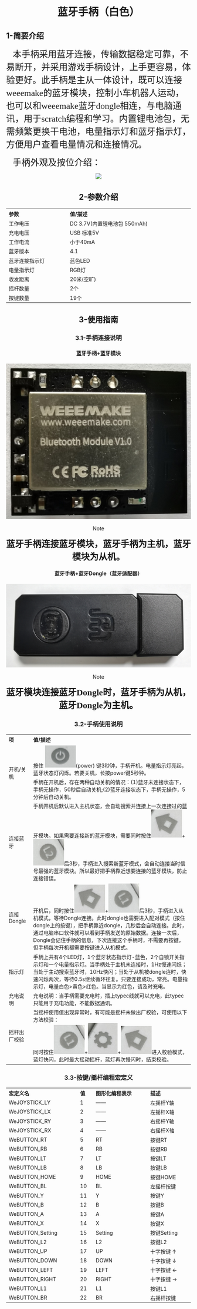 <div align=center>
<h1 class="text-center">蓝牙手柄（白色）</h1>
</div>


## **1-简要介绍**

<p>
    <span style="font-family: 宋体, SimSun; font-size: 24px;">&nbsp; &nbsp;本手柄采用蓝牙连接，传输数据稳定可靠，不易断开，并采用游戏手柄设计，上手更容易，体验更好。此手柄是主从一体设计，既可以连接weeemake的蓝牙模块，控制小车机器人运动，也可以和weeemake蓝牙dongle相连，与电脑通讯，用于scratch编程和学习。内置锂电池包，无需频繁更换干电池，电量指示灯和蓝牙指示灯，方便用户查看电量情况和连接情况。</span>
</p>
<p>
    <span style="font-family: 宋体, SimSun; font-size: 24px;">&nbsp; &nbsp;手柄外观及按位介绍：</span>
</p>
<div align=center>
<img src="docs/electronic_modules/other_modules/bluetooth_controller_white/侧面.jpg"><br>



## **2-参数介绍**

<!-- Table goes in the document BODY -->

<table class="imagetable" style="display: table; text-align: left;">
<tr>
    <th>参数</th><th>值/描述</th>
</tr>
<tr>
    <td>工作电压</td><td>DC 3.7V(内置锂电池包 550mAh)</td>
</tr>
<tr>
    <td>充电电压</td><td>USB 标准5V</td>
</tr>
<tr>
    <td>工作电流</td><td>小于40mA</td>
</tr>
<tr>
    <td>蓝牙版本</td><td>4.1</td>
</tr>
<tr>
    <td>蓝牙连接指示灯</td><td>蓝色LED</td>
</tr>
<tr>
    <td>电量指示灯</td><td>RGB灯</td>
</tr>
<tr>
    <td>收发距离</td><td>20米(空旷)</td>
</tr>
<tr>
    <td>摇杆数量</td><td>2个</td>
</tr>
<tr>
    <td>按键数量</td><td>19个</td>
</tr>
</table>


## **3-使用指南**

### **3.1-手柄连接说明**

<!-- tabs:start -->

#### **蓝牙手柄+蓝牙模块**

<div align=center>
<img src="docs/electronic_modules/other_modules/bluetooth_module/Picture1.jpg">
</div>


> [!Note]
>
> <p>
> <span style="font-family: 宋体, SimSun; font-size: 24px;"><b>蓝牙手柄连接蓝牙模块，蓝牙手柄为主机，蓝牙模块为从机。</b></span>
> </p>

#### **蓝牙手柄+蓝牙Dongle（蓝牙适配器）**

<div align=center>
<img src="docs/electronic_modules/other_modules/bluetooth_dongle/CC5F40F1-EF30-4722-9F08-14243374F3FE.png">
</div>


> [!Note]
>
> <p>
> <span style="font-family: 宋体, SimSun; font-size: 24px;"><b>蓝牙模块连接蓝牙Dongle时，蓝牙手柄为从机，蓝牙Dongle为主机。</b></span>
> </p>

<!-- tabs:end -->

### **3.2-手柄使用说明**

<!-- Table goes in the document BODY -->
<table class="imagetable" style="display: table; text-align: left;">
<tr>
    <th>项</th><th>值/描述</th>
</tr>
<tr>
    <td rowspan="2" colspan="1">开机/关机</td><td>按住 <img src="docs/electronic_modules/other_modules/bluetooth_controller_white/power.png">(power) 键3秒钟，手柄开机。电量指示灯亮起，蓝牙状态灯闪烁。若要关机，长按power键5秒钟。</td>
</tr>
<tr>
    <td align="">手柄在开机后，存在两种自动关机的情况：(1)蓝牙未连接状态下，手柄无操作，50秒后自动关机;(2)蓝牙连接状态下，手柄无操作，5分钟后自动关机。</td>
</tr>
<tr>
    <td>连接蓝牙</td><td>手柄开机后默认进入主机状态，会自动搜索并连接上一次连接过的蓝牙模块。如果需要连接新的蓝牙模块，需要同时按住<img src="docs/electronic_modules/other_modules/bluetooth_controller_white/home.png">+<img src="docs/electronic_modules/other_modules/bluetooth_controller_white/L2.png">后3秒，手柄进入搜索新蓝牙模式，会自动连接当时信号最强的蓝牙模块。所以最好把手柄靠近想要连接的蓝牙模块，防止连接错误。</td>
</tr>
<tr>
    <td>连接Dongle</td><td>开机后，同时按住<img src="docs/electronic_modules/other_modules/bluetooth_controller_white/home.png">+<img src="docs/electronic_modules/other_modules/bluetooth_controller_white/L1.png">后3秒，手柄进入从机模式，等待Dongle连接。此时dongle也需要进入配对模式（按住dongle上的按键），把手柄靠近dongle，几秒后会自动连接。此时，通过电脑串口软件就可以看到手柄发送的原始数据。连接一次后，Dongle会记住手柄的信息，下次连接这个手柄时，不需要再按键，但手柄每次开机都需要按键进入从机模式。</td>
</tr>
<tr>
    <td>指示灯</td><td>手柄上共有4个LED灯，1个蓝牙状态指示灯-蓝色，2个自锁开关指示灯和一个电量指示灯。当手柄处于主机未连接时，1Hz慢速闪烁；当处于主动搜索蓝牙时，10Hz快闪；当处于从机被dongle连时，快速闪烁两次，等待0.5s继续循环往复。只要连接成功，常亮。电量指示灯，电量白色>黄色>红色。当显示为红色，请及时充电。</td>
</tr>
<tr>
    <td>充电说明</td><td>充电说明：当手柄需要充电时，插上typec线就可以充电，此typec只能用于充电功能，不能数据通讯。</td>
</tr>
<tr>
    <td>摇杆出厂校验</td><td>当摇杆使用值出现异常时，有可能是摇杆未做出厂校验，可使用以下方法校验：<br>
同时按住<img src="docs/electronic_modules/other_modules/bluetooth_controller_white/L1.png">+<img src="docs/electronic_modules/other_modules/bluetooth_controller_white/setting.png">+<img src="docs/electronic_modules/other_modules/bluetooth_controller_white/home.png">进入校验模式，蓝灯快闪，此时最大摇动摇杆，蓝灯再次慢闪时，结束校验。</td>
</tr>
</table>

### **3.3-按键/摇杆编程宏定义**

<!-- Table goes in the document BODY -->
<table class="imagetable" style="display: table; text-align: left;">
<tr>
    <th>宏定义名</th><th>值</th><th>图形化编程表示</th><th>描述</th>
</tr>
<tr>
    <td>WeJOYSTICK_LY</td><td>1</td><td>——</td><td>左摇杆Y轴</td>
</tr>
<tr>
    <td>WeJOYSTICK_LX</td><td>2</td><td>——</td><td>左摇杆X轴</td>
</tr>
<tr>
    <td>WeJOYSTICK_RY</td><td>3</td><td>——</td><td>右摇杆Y轴</td>
</tr>
<tr>
    <td>WeJOYSTICK_RX</td><td>4</td><td>——</td><td>右摇杆X轴</td>
</tr>
<tr>
    <td>WeBUTTON_RT</td><td>5</td><td>RT</td><td>按键RT</td>
</tr>
<tr>
    <td>WeBUTTON_RB</td><td>6</td><td>RB</td><td>按键RB</td>
</tr>
<tr>
    <td>WeBUTTON_LT</td><td>7</td><td>LT</td><td>按键LT</td>
</tr>
<tr>
    <td>WeBUTTON_LB</td><td>8</td><td>LB</td><td>按键LB</td>
</tr>
<tr>
    <td>WeBUTTON_HOME</td><td>9</td><td>HOME</td><td>按键HOME</td>
</tr>
<tr>
    <td>WeBUTTON_BL</td><td>10</td><td>BL</td><td>左摇杆按键</td>
</tr>
<tr>
    <td>WeBUTTON_Y</td><td>11</td><td>Y</td><td>按键Y</td>
</tr>
<tr>
    <td>WeBUTTON_B</td><td>12</td><td>B</td><td>按键B</td>
</tr>
<tr>
    <td>WeBUTTON_A</td><td>13</td><td>A</td><td>按键A</td>
</tr>
<tr>
    <td>WeBUTTON_X</td><td>14</td><td>X</td><td>按键X</td>
</tr>
<tr>
    <td>WeBUTTON_Setting</td><td>15</td><td>Setting</td><td>按键Setting</td>
</tr>
<tr>
    <td>WeBUTTON_L2</td><td>16</td><td>L2</td><td>按键L2</td>
</tr>
<tr>
    <td>WeBUTTON_UP</td><td>17</td><td>UP</td><td>十字按键 ↑</td>
</tr>
<tr>
    <td>WeBUTTON_DOWN</td><td>18</td><td>DOWN</td><td>十字按键 ↓</td>
</tr>
<tr>
    <td>WeBUTTON_LEFT</td><td>19</td><td>LEFT</td><td>十字按键 ←</td>
</tr>
<tr>
    <td>WeBUTTON_RIGHT</td><td>20</td><td>RIGHT</td><td>十字按键 →</td>
</tr>
<tr>
    <td>WeBUTTON_L1</td><td>21</td><td>L1</td><td>按键L1</td>
</tr>
<tr>
    <td>WeBUTTON_BR</td><td>22</td><td>BR</td><td>右摇杆按键</td>
</tr>
</table>


